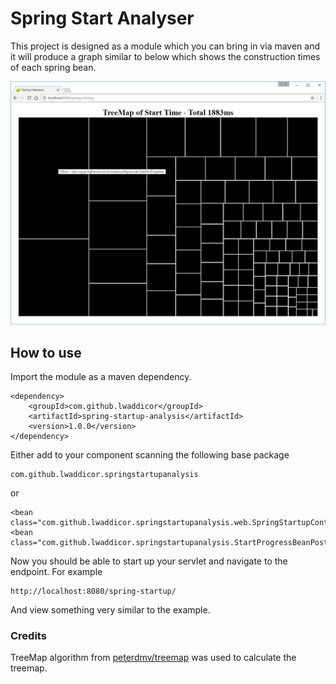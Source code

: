 # Spring Start Analyser

This project is designed as a module which you can bring in via maven
and it will produce a graph similar to below which shows the
construction times of each spring bean.

![Example image of it running](./readme-images/example.png)

## How to use

Import the module as a maven dependency.

    <dependency>
        <groupId>com.github.lwaddicor</groupId>
        <artifactId>spring-startup-analysis</artifactId>
        <version>1.0.0</version>
    </dependency>

Either add to your component scanning the following base package

    com.github.lwaddicor.springstartupanalysis

 or

    <bean class="com.github.lwaddicor.springstartupanalysis.web.SpringStartupController"/>
    <bean class="com.github.lwaddicor.springstartupanalysis.StartProgressBeanPostProcessor"/>

Now you should be able to start up your servlet and navigate to the endpoint. For example

    http://localhost:8080/spring-startup/

And view something very similar to the example.

### Credits

TreeMap algorithm from [peterdmv/treemap](https://github.com/peterdmv/treemap) was used to calculate the treemap.